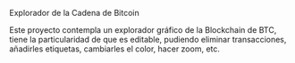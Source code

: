 Explorador de la Cadena de Bitcoin

Este proyecto contempla un explorador gráfico de la Blockchain de BTC, tiene la particularidad de que es editable, pudiendo eliminar transacciones, añadirles etiquetas, cambiarles el color, hacer zoom, etc.
